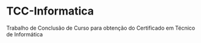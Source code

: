 # TCC-Informatica
Trabalho de Conclusão de Curso para obtenção do Certificado em Técnico de Informática
